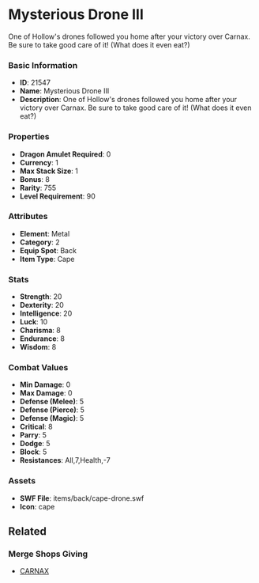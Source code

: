 # Mysterious Drone III

One of Hollow's drones followed you home after your victory over Carnax. Be sure to take good care of it! (What does it even eat?)

### Basic Information

- **ID**: 21547
- **Name**: Mysterious Drone III
- **Description**: One of Hollow&#039;s drones followed you home after your victory over Carnax. Be sure to take good care of it! (What does it even eat?)

### Properties

- **Dragon Amulet Required**: 0
- **Currency**: 1
- **Max Stack Size**: 1
- **Bonus**: 8
- **Rarity**: 755
- **Level Requirement**: 90

### Attributes

- **Element**: Metal
- **Category**: 2
- **Equip Spot**: Back
- **Item Type**: Cape

### Stats

- **Strength**: 20
- **Dexterity**: 20
- **Intelligence**: 20
- **Luck**: 10
- **Charisma**: 8
- **Endurance**: 8
- **Wisdom**: 8

### Combat Values

- **Min Damage**: 0
- **Max Damage**: 0
- **Defense (Melee)**: 5
- **Defense (Pierce)**: 5
- **Defense (Magic)**: 5
- **Critical**: 8
- **Parry**: 5
- **Dodge**: 5
- **Block**: 5
- **Resistances**: All,7,Health,-7

### Assets

- **SWF File**: items/back/cape-drone.swf
- **Icon**: cape

## Related

### Merge Shops Giving

- [CARNAX](../merge-shops/392-carnax.md)

